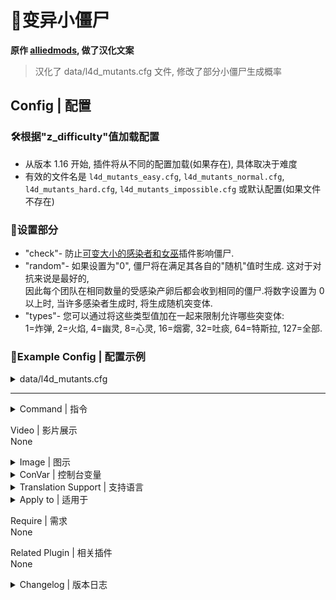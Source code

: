 # 📌变异小僵尸

**原作 [alliedmods](https://forums.alliedmods.net/showthread.php?t=175242), 做了汉化文案**

> 汉化了 data/l4d_mutants.cfg 文件, 修改了部分小僵尸生成概率

## Config | 配置

### 🛠️根据"z_difficulty"值加载配置
- 从版本 1.16 开始, 插件将从不同的配置加载(如果存在), 具体取决于难度
- 有效的文件名是 `l4d_mutants_easy.cfg`, `l4d_mutants_normal.cfg`, `l4d_mutants_hard.cfg`, `l4d_mutants_impossible.cfg` 或默认配置(如果文件不存在)

### 🔧设置部分

- "check"- 防止[可变大小的感染者和女巫](https://forums.alliedmods.net/showthread.php?t=165905?t=165905)插件影响僵尸.
- "random"- 如果设置为"0", 僵尸将在满足其各自的"随机"值时生成. 这对于对抗来说是最好的,<br> 因此每个团队在相同数量的受感染产卵后都会收到相同的僵尸.将数字设置为 0 以上时, 当许多感染者生成时, 将生成随机突变体.
- "types"- 您可以通过将这些类型值加在一起来限制允许哪些突变体:<br>
1=炸弹, 2=火焰, 4=幽灵, 8=心灵, 16=烟雾, 32=吐痰, 64=特斯拉, 127=全部.

### 🔗Example Config | 配置示例
<details><summary>data/l4d_mutants.cfg</summary>

<br>

- <details><summary>Zombies Types | 小僵尸类型</summary>

	<br>

	- Bomb-炸弹:
		- There are random chances for Bomb mutants to explode when attacking, being hurt (defending) or shot in the head.
		- 炸弹变种在攻击, 受伤(防御)或头部中弹时会随机爆炸.

	- Fire-火焰:
		- Common which walk through molotov fires or firework crate explosions have a random chance to mutate into Fire mutants. These zombies are fireproof and have chances to drop fires when attacking or defending.
		- 穿过火焰或烟花箱爆炸的僵尸会随机突变为火焰变种.这些僵尸是防火的, 在攻击或防御时有机会掉落火焰.

	- Ghost-幽灵:
		- Semi transparent zombie.
		- 半透明僵尸

	- Mind-思维:
		- Getting near to these zombies will change your screen color.
		- 靠近这些僵尸会改变你的屏幕颜色.

	- Smoke-烟:
		- Players near to these zombies receive damage.
		- 靠近这些僵尸的玩家会受到伤害.

	- Spit-吐:
		- Common which walk through Spitter acid have a random chance to mutate into to Spit mutants. When hit by these zombies, players take damage for a few seconds.
		- 穿过痰水的僵尸会随机突变为Spitter变种.当被这些僵尸击中时, 玩家会受到几秒钟的伤害.

	- Tesla-特斯拉:
		- Nikola Tesla mutant, flings players away from the Mutant.
		- 尼古拉·特斯拉变种, 会将玩家从身边击飞.
	</details>

❗此为自用配置

```sourcepawn
"Mutants"
{
	"Settings"
	{
		// 0=关闭, 1=检查其他插件的不常见感染以阻止突变僵尸影响它们.
		// Default:	"0"
		"check"		"0"

		// 0=关闭. 在任何时候将突变体的数量限制在这个数量之内.
		// Minimum: "0"
		// Maximum: "70"
		// Default:	"14"
		"limit"		"50"

		// 0=突变体在满足其各自的"随机"值时产生(这在 Versus 中是公平的). 否则, 在这么多常见的受感染产卵之后, 会选择一个随机的突变体类型.
		// Default:	"50"
		"random"	"50"

		// 1=Bomb, 2=Fire, 4=Ghost, 8=Mind, 16=Smoke, 32=Spit, 64=Tesla, 127=All.
		// Minimum: "0"
		// Maximum: "127"
		// Default:	"127"
		"types"		"127"

		// 如果不常见的感染者变成变异僵尸. 0=忽略不常见的类型. 1=也允许非普通成为变异僵尸.
		// Default: "0"
		"uncommon" "1"
	}

	"Bomb"
	{
		// 0=默认游戏伤害. 每次命中对幸存者造成多少伤害.
		// Default:	"0"
		"damage"	"0"

		// 爆炸在中心造成多少伤害.
		// Default:	"25"
		"damage_bomb"	"25"

		// 爆炸可以造成伤害的范围.
		// Default:	"250"
		"distance"	"250"

		// 在击中幸存者时有 100 次机会引爆炸弹.
		// Default:	"50"
		"explode_attack"	"50"

		// 当受到幸存者的伤害时, 有 100 的几率引爆炸弹.
		// Default:	"15"
		"explode_defend"	"15"

		// 当死于爆头时, 有 100 次机会引爆炸弹.
		// Default:	"75"
		"explode_headshot"	"75"

		// 0=关闭. 炸弹突变体发光的范围.
		// Default:	"0"
		"glow"	"0"

		// 发光的R,G,B颜色值. 0到255之间的3个值.
		// Default:	"255 255 0"
		"glow_color"	"255 255 0"

		// 0=默认值. 僵尸有多少生命值.
		// Default:	"150"
		"health"	"150"

		// 地图上一次允许多少个炸弹突变体.
		// Minimum: "0"
		// Maximum: "10"
		// Default:	"2"
		"limit"	"10"

		// 0=关闭. 在这么多普通生成之后生成一个炸弹突变体.
		// Minimum: "10"
		// Maximum: "1000"
		// Default:	"105"
		"random"	"90"

		// 0=关闭. 1=当炸弹爆炸时产生相机抖动.
		// Default:	"1"
		"shake"	"1"
	}

	"Fire"
	{
		// 0=默认游戏伤害. 每次命中对幸存者造成多少伤害.
		// Default:	"0"
		"damage"	"0"

		// 0=关闭, 伤害玩家时开火的几率, 在 1 到 100 之间.
		// Default:	"10"
		"drop_attack"	"10"

		// 0=Off, 受到伤害时掉落火焰的几率, 在 1 到 100 之间.
		// Default:	"5"
		"drop_defend"	"5"

		// 每个掉落的火焰每秒造成多少伤害.
		// Default:	"3"
		"drop_damage"	"3.0"

		// 0=关闭. 火突变体发光的范围.
		// Default:	"0"
		"glow"	"0"

		// 发光的R,G,B颜色值. 0到255之间的3个值.
		// Default:	"255 0 0"
		"glow_color"	"255 0 0"

		// 0=默认值. 僵尸有多少生命值.
		// Default:	"0"
		"health"	"0"

		// 地图上一次允许多少个 Fire 突变体.
		// Minimum: "0"
		// Maximum: "10"
		// Default:	"2"
		"limit"	"10"

		// 0=关闭. 在这么多次普通生成后生成一个火系变种人.
		// Minimum: "10"
		// Maximum: "1000"
		// Default:	"133"
		"random"	"100"

		// 掉落的火会持续多长时间.
		// Default:	"10.0"
		"time"		"10.0"

		// 0=关闭, 100=全部. 当他们穿过燃烧瓶或烟花爆炸时, 有机会将普通感染者变成火系突变体.
		// Default:	"20"
		"walk"	"40"

		// 0=关闭, 100=全部. 当僵尸被燃烧弹射击时, 有机会将其转化为火焰突变体.
		// Default:	"20"
		"incendiary"	"65"
	}

	"Ghost"
	{
		// 0=默认游戏伤害. 每次命中对幸存者造成多少伤害.
		// Default:	"0"
		"damage"	"0"

		// 0=关闭. Ghost 突变体发光的范围.
		// Default:	"0"
		"glow"	"0"

		// 发光的R,G,B颜色值. 0到255之间的3个值.
		// Default:	"100 100 100"
		"glow_color"	"100 100 100"

		// 0=默认值. 僵尸有多少生命值.
		// Default:	"0"
		"health"	"0"

		// 地图上一次允许多少个 Ghost 突变体.
		// Minimum: "0"
		// Maximum: "10"
		// Default:	"2"
		"limit"	"10"

		// 0=透明, 255=不透明. 你想让鬼出现多坚固？
		// Default:	"75"
		"opacity"	"75"

		// 0=关闭. 在这么多次常见生成后生成一个幽灵变种人.
		// Minimum: "10"
		// Maximum: "1000"
		// Default:	"49"
		"random"	"120"
	}

	"Mind"
	{
		// 0=默认游戏伤害. 每次命中对幸存者造成多少伤害.
		// Default:	"0"
		"damage"	"0"

		// 效果范围有多远.
		// Default:	"300"
		"distance"	"150"

		// 1=Ghost, 2=Red, 4=Lightning, 8=Yellow, 16=Infected, 32=Thirdstrike, 64=Blue, 128=Sunrise, 255=All. 随机选择的效果. 将数字相加.
		// Minimum: "1"
		// Maximum: "255"
		// Default:	"255"
		"effects"	"255"

		// 0=关闭. Mind 突变体发光的范围.
		// Default:	"0"
		"glow"	"0"

		// 发光的R,G,B颜色值. 0到255之间的3个值.
		// Default:	"100 50 100"
		"glow_color"	"100 50 100"

		// 0=默认值. 僵尸有多少生命值.
		// Default:	"0"
		"health"	"0"

		// 地图上一次允许多少个 Mind 突变体.
		// Minimum: "0"
		// Maximum: "10"
		// Default:	"2"
		"limit"	"3"

		// 0=关闭. 在这么多次常见的产卵之后产卵一个 Mind 突变体.
		// Minimum: "10"
		// Maximum: "1000"
		// Default:	"63"
		"random"	"63"
	}

	"Smoke"
	{
		// 0=默认游戏伤害. 每次命中对幸存者造成多少伤害.
		// Default:	"0"
		"damage"	"0"

		// 烟云造成多少伤害？
		// Default:	"1"
		"damage_smoke"	"1"

		// 烟云的伤害有多远？
		// Default:	"100"
		"distance"	"100"

		// 0=关闭. 烟雾突变体发光的范围.
		// Default:	"0"
		"glow"	"0"

		// 发光的R,G,B颜色值. 0到255之间的3个值.
		// Default:	"0 100 100"
		"glow_color"	"0 100 100"

		// 0=默认值. 僵尸有多少生命值.
		// Default:	"0"
		"health"	"0"

		// 地图上一次允许多少个 Smoke 突变体.
		// Minimum: "0"
		// Maximum: "10"
		// Default:	"2"
		"limit"	"3"

		// 0=关闭. 在这么多次常见生成之后生成一个 Smoke 突变体.
		// Minimum: "10"
		// Maximum: "1000"
		// Default:	"91"
		"random"	"100"
	}

	"Spit"
	{
		// 0=默认游戏伤害. 每次命中对幸存者造成多少伤害.
		// Default:	"1"
		"damage"	"1"

		// 玩家被 Spit 突变体击中后受伤的次数.
		// Default:	"3"
		"damage_multiple"	"3"

		// 0=Off, 1=Goo Dribble, 2=Smoke Trail, 3=Goo Dribble + Smoke Trail.
		// Minimum:	"0"
		// Maximum:	"6"
		// Default:	"3"
		"effects"	"3"

		// 0=关闭. Spit 突变体发光的范围.
		// Default:	"0"
		"glow"	"0"

		// 发光的R,G,B颜色值. 0到255之间的3个值.
		// Default:	"0 255 0"
		"glow_color"	"0 255 0"

		// 0=默认值. 僵尸有多少生命值.
		// Default:	"0"
		"health"	"0"

		// 地图上一次允许多少个 Spit 突变体.
		// Minimum: "0"
		// Maximum: "10"
		// Default:	"2"
		"limit"	"10"

		// 0=关闭. 在这么多次常见生成之后生成一个 Spit 突变体.
		// Minimum: "10"
		// Maximum: "1000"
		// Default:	"119"
		"random"	"100"

		// 被 Spit 突变体击中后伤害玩家的间隔.
		// Default:	"0.5"
		"time"	"0.5"

		// 0=Off, 当普通感染者穿过喷溅酸液时, 有机会将他们变成喷吐突变体.
		// Default:	"20"
		"walk"	"40"
	}

	"Tesla"
	{
		// 0=默认游戏伤害. 每次命中对幸存者造成多少伤害.
		// Default:	"5"
		"damage"	"5"

		// 1=Electrical Arc, 2=Electrical Arc B, 4=St Elmos Fire, 8=Lightning, 16=Lightning B, 31=All.
		// Minimum:	"1"
		// Maximum: "31"
		// Default:	"31"
		"effects"	"31"

		// 用这么大的力推开玩家
		// Default:	"400.0"
		"force"		"400.0"

		// 添加这么多的垂直速度. 必须高于 250.0 否则玩家根本不会被推动.
		// Default:	"300.0"
		"force_z"	"300.0"

		// 0=关闭. Tesla突变体发光的范围.
		// Default:	"0"
		"glow"	"0"

		// 发光的R,G,B颜色值. 0到255之间的3个值.
		// Default:	"0 100 255"
		"glow_color"	"0 100 255"

		// 0=默认值. 僵尸有多少生命值.
		// Default:	"0"
		"health"	"0"

		// 一次允许在地图上显示多少个 Tesla 突变体.
		// Minimum: "0"
		// Maximum: "10"
		// Default:	"2"
		"limit"	"10"

		// 0=关闭. 在这么多次普通生成后生成一个特斯拉变种人.
		// Minimum: "10"
		// Maximum: "1000"
		// Default:	"77"
		"random"	"100"
	}
}
```
</details>

---

<details><summary>Command | 指令</summary>

|指令|用法|权限|
|-|-|-|
|`!mutantsrefresh`|刷新插件并重新加载数据配置(data/l4d_mutants.cfg)|Admin|
|`!mutantbomb`|生成一个炸弹僵尸|Admin|
|`!mutantfire`|生成一个火焰僵尸|Admin|
|`!mutantghost`|生成一个幽灵僵尸|Admin|
|`!mutantmind`|生成一个变异的思维僵尸<br>用法: !mutantmind <type 1=Ghost, 2=Red, 4=Lightning,<br>8=Yellow, 16=Infected, 32=Thirdstrike, 64=Blue, 128=Sunrise>|Admin|
|`!mutantsmoke`|生成一个烟雾僵尸|Admin|
|`!mutantspit`|生成一个喷吐僵尸|Admin|
|`!mutanttesla`|生成一个特斯拉僵尸|Admin|
|`!mutants`|生成所有变种僵尸|Admin|
</details>

Video | 影片展示
<br>None

<details><summary>Image | 图示</summary>

变种僵尸类型:

![l4d_mutant_zombies.smx](http://imgur.com/5rkkxIu.jpg)

[Bomb 1-炸弹1](http://imgur.com/gdSp7AQ.jpg), [Bomb 2-炸弹2](http://imgur.com/tYdGeAv.jpg), 
[Fire-火](http://imgur.com/7gG4uci.jpg), 
[Ghost-幽灵](http://imgur.com/XlN2lxx.jpg), 
[Mind-思维](http://imgur.com/OkxtUdF.jpg), 
[Smoke-烟](http://imgur.com/eGLeiN9.jpg), 
[Tesla-特斯拉](http://imgur.com/wMpcO08.jpg)

<br>
Mind type effects-思维类型效果:

![l4d_mutant_zombies.smx](http://imgur.com/CwTuujU.jpg)
</details>

<details><summary>ConVar | 控制台变量</summary>

cfg/sourcemod/l4d_mutants.cfg
```sourcepawn
// ConVars for plugin "l4d_mutant_zombies.smx"

// 0=关闭插件,1=打开插件.
// Default: "1"
l4d_mutants_allow "1"

// 在这些游戏模式下打开插件,并以逗号分隔(无空格). (空=全部).
// Default: ""
l4d_mutants_modes ""

// 在这些游戏模式下关闭插件,并以逗号分隔(无空格). (空=全部).
// Default: ""
l4d_mutants_modes_off ""

// 在这些游戏模式下打开插件.0=全部,1=战役,2=生存,4=对抗,8=清道夫,将数字加在一起.
// Default: "0"
l4d_mutants_modes_tog "0"

// 突变僵尸插件版本
l4d2_mutants_version
```
</details>

<details><summary>Translation Support | 支持语言</summary>

```
English
繁體中文
简体中文
```
</details>

<details><summary>Apply to | 适用于</summary>

```php
L4D2
```
</details>

Require | 需求
<br>None

Related Plugin | 相关插件
<br>None

<details><summary>Changelog | 版本日志</summary>

- 1.27 (19-Feb-2023)
- Fixed Fire Mutants taking fire damage from other sources. Thanks to "BystanderZK" for reporting.

- 1.26 (10-Feb-2023)
	- Fixed invincible Fire Mutants. Thanks to "sonic155" and "Maur0" for reporting and testing.
	- Fixed Survivor bots from killing common infected instead of converting them to Fire Mutants.
	- Removed the "Smoke" type key value "color" since it was never meant to exist, the smoke is a particle and color cannot be changed. Thanks to "sonic155" for reporting.

- 1.25 (03-Feb-2023)
	- Changed the method of converting and preventing Fire Mutants from dying. Thanks to "sonic155" for reporting.
	- Added another check to prevent invisible common remaining alive.

- 1.24 (02-Feb-2023)
	- Fixed Fire Mutants not attacking when initially ignited.
	- Fixed invincible Fire Mutants bug from the last 3 plugin updates. Thanks to "Mi.Cura" for reporting.

- 1.23 (27-Jan-2023)
	- Fixed invisible Fire Mutants bug from the last 2 plugin updates. Thanks to "Mi.Cura" for reporting.

- 1.22 (25-Jan-2023)
	- Added "drop_damage" data config setting to Fire Mutants, allowing dropped fire damage to be controlled independently from the "damage" key.
	- Fixed converting common infected into Fire Mutants when shot by normal bullets.
	- Fixed incendiary bullets not always converting common infected to Fire Mutants.

- 1.21 (24-Jan-2023)
	- Fixed incendiary bullets not always converting common infected to Fire Mutants.
	- Fixed not setting the config health value on Fire Mutants in some circumstances.
	- Fixed various fire damage causing Fire Mutants to die prematurely.
	- Thanks to "BystanderZK" for reporting and testing.

- 1.20 (20-Jan-2023)
	- L4D2: Added "incendiary" data config setting to Fire Mutants, allowing common infected to convert to Fire Mutants when shot with Incendiary ammo.
	- Fixed common infected walking through fire not having the charred model effect.

- 1.19 (15-Dec-2022)
	- Fixed changing "attacker" to entity reference in OnTakeDamage which affects other plugins. Thanks to "Hawkins" for reporting.

- 1.18 (12-Dec-2022)
	- Fixed "Fire" type not spawning when walking through fire. Thanks to "BystanderZK" for reporting.

- 1.17 (03-Dec-2022)
	- Fixed invalid entity errors. Thanks to "Mi.Cura" for reporting.

- 1.16 (15-Aug-2022)
	- Changes to load the "l4d_mutants.cfg" data config based on the z_difficulty value if the file exists.
	- Valid filenames are "l4d_mutants_easy.cfg", "l4d_mutants_normal.cfg", "l4d_mutants_hard.cfg" and "l4d_mutants_impossible.cfg".
	- Requested by "Hawkins".

- 1.15 (30-Jul-2022)
	- Potential fix for rare server crashes caused by "CBaseEntityOutput::FireOutput". Thanks to "Hawkins" for reporting.

- 1.14 (07-Jun-2022)
	- Fixed mutant zombies spawning when their "random" data config setting values were set to "0". Thanks to "Winn" for reporting.
	- Removed minimum and maximum value restriction for individual mutants "random" data config setting.

- 	1.13 (12-Sep-2021)
	- L4D1: Fixed constantly spawning Mutant Zombies due to not restricting a line of code for L4D2.

- 1.12 (09-Oct-2020)
	- Changed "OnClientPostAdminCheck" to "OnClientPutInServer" - to fix any issues if Steam service is down.

- 1.11 (30-Sep-2020)
	- Fixed compile errors on SM 1.11.

- 1.10 (15-May-2020)
	- Replaced "point_hurt" entity with "SDKHooks_TakeDamage" function.

- 1.9 (10-May-2020)
	- Extra checks to prevent "IsAllowedGameMode" throwing errors.
	- Various changes to tidy up code.
	- Various optimizations and fixes.

- 	1.8 (08-Apr-2020)
	- Fixed invalid entity index errors. Thanks to "sxslmk" reporting.

- 1.7 (01-Apr-2020)
	- Fixed not precaching "env_shake" causing the Bomb type to stutter on first explosion. Thanks to "TiTz" for reporting.
	- Fixed clients giving themselves damage instead of from the server. Thanks to "TiTz" for reporting.
	- Fixed "IsAllowedGameMode" from throwing errors when the "_tog" cvar was changed before MapStart.

- 1.6 (18-Mar-2020)
	- Changed the random spawn selection method to use >= instead of > value.
	- Now you can specify "random" "1" in the config to make every common infected spawned a Mutant Zombie.
	- This also applies to each types individual "random" setting.

	- Added "uncommon" data config setting. This allows uncommon infected to also be Mutants. Default off.
	- Fixed "check" data config setting from never actually being read.

- 1.5.1 (28-Jun-2019)
	- Changed PrecacheParticle method.

- 1.5.0 (05-May-2018)
	- Converted plugin source to the latest syntax utilizing methodmaps. Requires SourceMod 1.8 or newer.
	- Changed cvar "l4d_mutants_modes_tog" now supports L4D1.

- 1.4.3 (01-Apr-2018)
	- Fixed bug in L4D2.
	- Uploaded correct data config for L4D2, previous one broke Tesla and Spit mutants.

- 1.4.2 (31-Mar-2018)
	- Tesla Mutants now working in L4D1, with reduced visual effects.

- 1.4.1 (31-Mar-2018)
	- Added check for very rare and very strange error - "Dragokas".
	- Fixed particle error in L4D1.
	- Fixed bomb position in L4D1.
	- Data config renamed to "l4d_mutants.cfg".

- 1.4 (23-Mar-2018)
	- Initial support for L4D1.

- 1.3 (10-May-2012)
	- Added cvar "l4d2_mutants_modes_off" to control which game modes the plugin works in.
	- Added cvar "l4d2_mutants_modes_tog" same as above, but only works for L4D2.
	- Fixed a bug when gascans etc exploded, which prevented common from being ignited.
	- Fixed a bug with the "random" option in the config not working as expected.

- 1.2 (15-Jan-2012)
	- Fixed "effects" not setting correctly on "Mind" type.

- 1.1 (14-Jan-2012)
	- Added command "!mutantsrefresh" to refresh the plugin and reload the data config.
	- Fixed "types" config not setting when "random" was set to 0.

- 1.0 (01-Jan-2012)
	- Initial release.
</details>